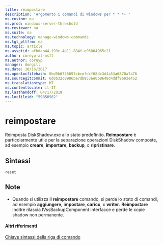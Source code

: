 ```yaml
---
title: reimpostare
description: 'Argomento i comandi di Windows per * * *- '
ms.custom: na
ms.prod: windows-server-threshold
ms.reviewer: na
ms.suite: na
ms.technology: manage-windows-commands
ms.tgt_pltfrm: na
ms.topic: article
ms.assetid: afbdab44-199c-4e11-884f-e96804965c21
author: coreyp-at-msft
ms.author: coreyp
manager: dongill
ms.date: 10/16/2017
ms.openlocfilehash: 0bd9b6735697cbcefdcf68dc3d4a53a6870a7a76
ms.sourcegitcommit: 0d0b32c8986ba7db9536e0b8648d4ddf9b03e452
ms.translationtype: MT
ms.contentlocale: it-IT
ms.lasthandoff: 04/17/2019
ms.locfileid: "59850962"
---
```

# <a name="reset"></a>reimpostare



Reimposta DiskShadow.exe allo stato predefinito. **Reimpostare** è particolarmente utile per la separazione operazioni DiskShadow composte, ad esempio **creare**, **importare**, **backup**, o **ripristinare**.

## <a name="syntax"></a>Sintassi

```
reset
```

## <a name="remarks"></a>Note

-   Quando si utilizza il **reimpostare** comando, si perde lo stato di comandi, ad esempio **aggiungere**, **impostare**, **carico**, o **writer**. **Reimpostare** inoltre rilascia IVssBackupComponent interfacce e perde le copie shadow non permanente.

#### <a name="additional-references"></a>Altri riferimenti

[Chiave sintassi della riga di comando](command-line-syntax-key.md)